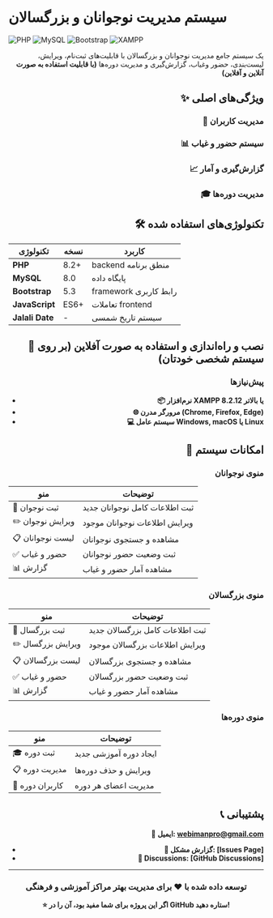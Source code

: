 # سیستم مدیریت نوجوانان و بزرگسالان

![PHP](https://img.shields.io/badge/PHP-8.2%2B-777BB4?style=for-the-badge&logo=php&logoColor=white)
![MySQL](https://img.shields.io/badge/MySQL-8.0-4479A1?style=for-the-badge&logo=mysql&logoColor=white)
![Bootstrap](https://img.shields.io/badge/Bootstrap-5.3-7952B3?style=for-the-badge&logo=bootstrap&logoColor=white)
![XAMPP](https://img.shields.io/badge/XAMPP-FB7A24?style=for-the-badge&logo=xampp&logoColor=white)


<div align="right">
یک سیستم جامع مدیریت نوجوانان و بزرگسالان با قابلیت‌های ثبت‌نام، ویرایش، لیست‌بندی، حضور وغیاب، گزارش‌گیری و مدیریت دوره‌ها <b>(با قابلیت استفاده به صورت آنلاین و آفلاین)<b/>

## ✨ ویژگی‌های اصلی

### 👥 مدیریت کاربران

### 📊 سیستم حضور و غیاب

### 📈 گزارش‌گیری و آمار

### 🎓 مدیریت دوره‌ها

## 🛠️ تکنولوژی‌های استفاده شده

| تکنولوژی | نسخه | کاربرد |
|----------|------|---------|
| **PHP** | 8.2+ | backend منطق برنامه |
| **MySQL** | 8.0 | پایگاه داده |
| **Bootstrap** | 5.3 | framework رابط کاربری |
| **JavaScript** | ES6+ | تعاملات frontend |
| **Jalali Date** | - | سیستم تاریخ شمسی |

## 🚀 نصب و راه‌اندازی و استفاده به صورت آفلاین (بر روی سیستم شخصی خودتان)

### پیش‌نیازها
- 📦 نرم‌افزار XAMPP 8.2.12 یا بالاتر
- 🌐 مرورگر مدرن (Chrome, Firefox, Edge)
- 💻 سیستم عامل Windows, macOS یا Linux

## 📱 امکانات سیستم

### منوی نوجوانان
| منو | توضیحات |
|-----|----------|
| 📝 ثبت نوجوان | ثبت اطلاعات کامل نوجوانان جدید |
| ✏️ ویرایش نوجوان | ویرایش اطلاعات نوجوانان موجود |
| 📋 لیست نوجوانان | مشاهده و جستجوی نوجوانان |
| ✅ حضور و غیاب | ثبت وضعیت حضور نوجوانان |
| 📊 گزارش | مشاهده آمار حضور و غیاب |

### منوی بزرگسالان
| منو | توضیحات |
|-----|----------|
| 📝 ثبت بزرگسال | ثبت اطلاعات کامل بزرگسالان جدید |
| ✏️ ویرایش بزرگسال | ویرایش اطلاعات بزرگسالان موجود |
| 📋 لیست بزرگسالان | مشاهده و جستجوی بزرگسالان |
| ✅ حضور و غیاب | ثبت وضعیت حضور بزرگسالان |
| 📊 گزارش | مشاهده آمار حضور و غیاب |

### منوی دوره‌ها
| منو | توضیحات |
|-----|----------|
| 🎓 ثبت دوره | ایجاد دوره آموزشی جدید |
| 📋 مدیریت دوره | ویرایش و حذف دوره‌ها |
| 👥 کاربران دوره | مدیریت اعضای هر دوره |

## 📞 پشتیبانی

 📧 ایمیل: webimanpro@gmail.com
- 🐛 گزارش مشکل: [Issues Page]
- 💬 Discussions: [GitHub Discussions]

---
</div>
<div align="center">

### توسعه داده شده با ❤️ برای مدیریت بهتر مراکز آموزشی و فرهنگی

**⭐ اگر این پروژه برای شما مفید بود، آن را در GitHub ستاره دهید!**

</div>
